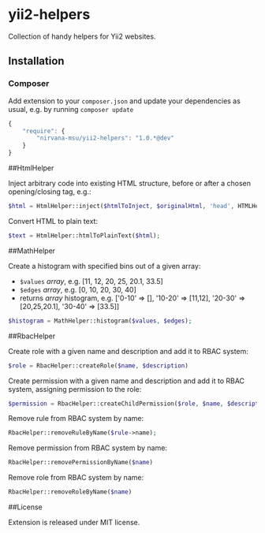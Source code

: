 yii2-helpers
================

Collection of handy helpers for Yii2 websites.

## Installation

### Composer

Add extension to your `composer.json` and update your dependencies as usual, e.g. by running `composer update`
```js
{
    "require": {
        "nirvana-msu/yii2-helpers": "1.0.*@dev"
    }
}
```

##HtmlHelper

Inject arbitrary code into existing HTML structure, before or after a chosen opening/closing tag, e.g.:
```php
$html = HtmlHelper::inject($htmlToInject, $originalHtml, 'head', HTMLHelper::TAG_OPENING, HTMLHelper::POS_AFTER);
```

Convert HTML to plain text:
```php
$text = HtmlHelper::htmlToPlainText($html);
```

##MathHelper

Create a histogram with specified bins out of a given array:
 * `$values` *array*, e.g. [11, 12, 20, 25, 20.1, 33.5]
 * `$edges` *array*, e.g. [0, 10, 20, 30, 40]
 * returns *array* histogram, e.g. ['0-10' => [], '10-20' => [11,12], '20-30' => [20,25,20.1], '30-40' => [33.5]]

```php
$histogram = MathHelper::histogram($values, $edges);
```

##RbacHelper

Create role with a given name and description and add it to RBAC system:
```php
$role = RbacHelper::createRole($name, $description)
```

Create permission with a given name and description and add it to RBAC system, assigning permission to the role:
```php
$permission = RbacHelper::createChildPermission($role, $name, $description);
```

Remove rule from RBAC system by name:
```php
RbacHelper::removeRuleByName($rule->name);
```

Remove permission from RBAC system by name:
```php
RbacHelper::removePermissionByName($name)
```

Remove role from RBAC system by name:
```php
RbacHelper::removeRoleByName($name)
```

##License

Extension is released under MIT license.

